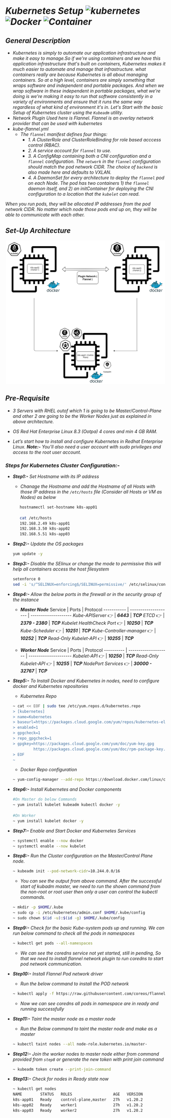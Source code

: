 # _Kubernetes Setup ![kubernetes](https://img.shields.io/badge/%E2%9A%A1-Kubernetes-orange) ![Docker](https://img.shields.io/badge/%E2%9A%A1-Docker-yellow) ![Container](https://img.shields.io/badge/%E2%9A%A1-Containerd-blue)_

## _General Description_
 * _Kubernetes is simply to automate our application infrastructure and make it easy to manage.So if we're using containers and we have this application infrastructure that's built on containers, Kubernetes makes it much easier to automate and manage that infrastructure. what containers really are because Kubernetes is all about managing containers. So at a high level, containers are simply something that wraps software and independent and portable packages. And when we wrap software in these independent in portable packages, what we're doing is we're making it easy to run that software consistently in a variety of environments and ensure that it runs the same way regardless of what kind of environment it's in. Let's Start with the basic Setup of Kubernetes cluster using the ```Kubeadm``` utility._
 * _Network Plugin Used here is Flannel. Flannel is an overlay network provider that can be used with kubernetes_
 * _kube-flannel.yml_
    * _The `flannel` manifest defines four things:_
      * _1. A ClusterRole and ClusterRoleBinding for role based acccess control (RBAC)._
      *  _2. A service account for `flannel` to use._
      * _3. A ConfigMap containing both a CNI configuration and a `flannel` configuration. The `network` in the `flannel` configuration should match the pod network CIDR. The           choice of `backend` is also made here and defaults to VXLAN._
      * _4. A DaemonSet for every architecture to deploy the `flannel` pod on each Node. The pod has two containers 1) the `flannel` daemon itself, and 2) an initContainer for           deploying the CNI configuration to a location that the `kubelet` can read._

_When you run pods, they will be allocated IP addresses from the pod network CIDR. No matter which node those pods end up on, they will be able to communicate with each other._
 
## _Set-Up Architecture_

   <p align="center">
      <img width="500" height="450" src="https://github.com/samblake30/Linux/blob/main/Kubernetes/images/architecture.png">
   </p>

## _Pre-Requisite_

* _3 Servers with RHEL outof which 1 is going to be Master/Control-Plane and other 2 are going to be the Worker Nodes just as explained in above architecture._
* _OS Red Hat Enterprise Linux 8.3 (Ootpa)  4 cores and min 4 GB RAM._

* _Let’s start how to install and configure Kubernetes in Redhat Enterprise Linux._
***_Note_:-*** _You’ll also need a user account with sudo privileges and access to the root user account._

### _Steps for Kubernetes Cluster Configuration:-_
   * ***Step1:-*** _Set Hostname with its IP address_
      * _Chanage the Hostname and add the Hostname of all Hosts with those IP address in the ```/etc/hosts``` file (Consider all Hosts or VM as Nodes) as below_
      ```bash
         hostnamectl set-hostname k8s-app01
         
         cat /etc/hosts
         192.168.2.49 k8s-app01
         192.168.3.50 k8s-app02
         192.168.5.51 k8s-app03
      ```
   * ***Step2:-*** _Update the OS packages_
      ```bash
      yum update -y
      ```
   * ***Step3:-*** _Disable the SElinux or change the mode to permissive this will help all containers access the host filesystem_
      ```bash
      setenforce 0
      sed -i 's/^SELINUX=enforcing$/SELINUX=permissive/' /etc/selinux/config
      ```
   * ***Step4:-*** _Allow the below ports in the firewall or in the security group of the instance_
      * ***Master Node***
         Service      |  Ports   | Protocol
         -----------      | --------------------   | --------------------
         _Kube-APIServer_                           :point_right:  | ***6443***        | ***TCP***
         _ETCD_                                     :point_right:  | ***2379 - 2380*** | ***TCP***
         _Kubelet HealthCheck Port_                 :point_right:  | ***10250***       | ***TCP***
         _Kube-Scheduler_                           :point_right:  | ***10251***       | ***TCP***
         _Kube-Controller-manager_                  :point_right:  | ***10252***       | ***TCP***
         _Read-Only Kubelet-API_                    :point_right:  | ***10255***       | ***TCP***
       
       * ***Worker Node***
          Service     | Ports   | Protocol
          ----------      | --------------------   | ---------------------
          _Kubelet-API_                             :point_right:  | ***10250***         | ***TCP***
          _Read-Only Kubelet-API_                   :point_right:  | ***10255***         | ***TCP***
          _NodePort Services_                       :point_right:  | ***30000 - 32767*** | ***TCP***
   * ***Step5:-*** _To Install Docker and Kubernetes in nodes, need to configure docker and Kubernetes repositories_
      * _Kubernetes Repo_
       ```bash
       ~ cat << EOF | sudo tee /etc/yum.repos.d/kubernetes.repo
       > [kubernetes]
       > name=Kubernetes
       > baseurl=https://packages.cloud.google.com/yum/repos/kubernetes-el7-x86_64
       > enabled=1
       > gpgcheck=1
       > repo_gpgcheck=1
       > gpgkey=https://packages.cloud.google.com/yum/doc/yum-key.gpg
                https://packages.cloud.google.com/yum/doc/rpm-package-key.gpg
       > EOF
       ~ 
       ```
       * _Docker Repo configuration_
       ```bash
       ~ yum-config-manager --add-repo https://download.docker.com/linux/centos/docker-ce.repo
       ```
    
   * ***Step6:-*** _Install Kubernetes and Docker components_
      ```bash
      #On Master do below Commands
      ~ yum install kubelet kubeadm kubectl docker -y
      
      #On Worker
      ~ yum install kubelet docker -y
      ```
   * ***Step7:-*** _Enable and Start Docker and Kubernetes Services_
      ```bash
      ~ systemctl enable --now docker
      ~ systemctl enable --now kubelet
      ```
   * ***Step8:-*** _Run the Cluster configuration on the Master/Control Plane node._
      ```bash
      ~ kubeadm init --pod-network-cidr=10.244.0.0/16
      ```
      * _You can see the output from above command. After the successful start of kubadm master, we need to run the shown command from the non-root or root user then only a user can control the kubectl commands._
      ```bash
      ~ mkdir -p $HOME/.kube
      ~ sudo cp -i /etc/kubernetes/admin.conf $HOME/.kube/config
      ~ sudo chown $(id -u):$(id -g) $HOME/.kube/config
      ```
   * ***Step9:-*** _Check for the basic Kube-system pods up and running. We can run below command to check all the pods in namespaces_
      ```bash
      ~ kubectl get pods --all-namespaces
      ```
      * _We can see the coredns service not yet started, still in pending, So that we need to install flannel network plugin to run coredns to start pod network communication._
      
   * ***Step10:-*** _Install Flannel Pod network driver_
      * _Run the below command to install the POD network_
      ```bash
      ~ kubectl apply -f https://raw.githubusercontent.com/coreos/flannel/master/Documentation/kube-flannel.yml
      ```
      * _Now we can see coredns all pods in namespace are in ready and running successfully_
      
   * ***Step11:-*** _Taint the master node as a master node_
      * _Run the Below command to taint the master node and make as a master_
      ```bash
      ~ kubectl taint nodes --all node-role.kubernetes.io/master-
      ```
      
   * ***Step12:-*** _Join the worker nodes to master node either from command provided from ```step8``` or generate the new token with print join command_
      ```bash
      ~ kubeadm token create --print-join-command
      ```
   * ***Step13:-*** _Check for nodes in Ready state now_
      ```bash
      ~ kubectl get nodes
      NAME        STATUS   ROLES                  AGE   VERSION
      k8s-app01   Ready    control-plane,master   27h   v1.20.2
      k8s-app02   Ready    worker1                27h   v1.20.2
      k8s-app03   Ready    worker2                27h   v1.20.2
      ```

